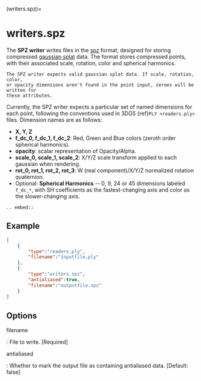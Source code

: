 (writers.spz)=

# writers.spz

The **SPZ writer** writes files in the [spz] format, designed for
storing compressed [gaussian splat] data. The format stores compressed
points, with their associated scale, rotation, color and spherical harmonics.

```{note}
The SPZ writer expects valid gaussian splat data. If scale, rotation, color, 
or opacity dimensions aren't found in the point input, zeroes will be written for
these attributes.
```

Currently, the SPZ writer expects a particular set of named dimensions for each point, 
following the conventions used in 3DGS {ref}`PLY <readers.ply>` files. Dimension names
are as follows:
- **X, Y, Z**
- **f_dc_0, f_dc_1, f_dc_2**: Red, Green and Blue colors (zeroth order spherical harmonics).
- **opacity**: scalar representation of Opacity/Alpha. 
- **scale_0, scale_1, scale_2**: X/Y/Z scale transform applied to each gaussian when rendering.
- **rot_0, rot_1, rot_2, rot_3**: W (real component)/X/Y/Z normalized rotation quaternion.
- Optional: **Spherical Harmonics** -- 0, 9, 24 or 45 dimensions labeled `f_dc_*`, with SH
coefficients as the fastest-changing axis and color as the slower-changing axis.

```{eval-rst}
.. embed::
```

## Example

```json
[
    {
        "type":"readers.ply",
        "filename":"inputfile.ply"
    },
    {
        "type":"writers.spz",
        "antialiased":true,
        "filename":"outputfile.spz"
    }
]
```

## Options

filename

: File to write. \[Required\]

antialiased

: Whether to mark the output file as containing antialiased data.
  \[Default: false\]

```{include} writer_opts.md
```

[spz]: https://github.com/nianticlabs/spz
[gaussian splat]: https://en.wikipedia.org/wiki/Gaussian_splatting#3D_Gaussian_splatting

